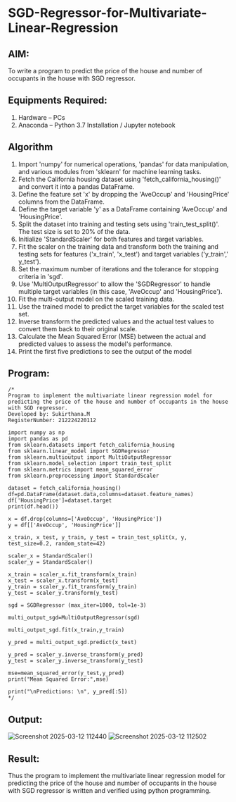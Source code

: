 # SGD-Regressor-for-Multivariate-Linear-Regression

## AIM:
To write a program to predict the price of the house and number of occupants in the house with SGD regressor.

## Equipments Required:
1. Hardware – PCs
2. Anaconda – Python 3.7 Installation / Jupyter notebook

## Algorithm
1. Import 'numpy' for numerical operations, 'pandas' for data manipulation, and various modules from 'sklearn' for machine learning tasks.
2. Fetch the California housing dataset using 'fetch_california_housing()' and convert it into a pandas DataFrame.
3. Define the feature set 'x' by dropping the 'AveOccup' and 'HousingPrice' columns from the DataFrame.
4. Define the target variable 'y' as a DataFrame containing 'AveOccup' and 'HousingPrice'.
5. Split the dataset into training and testing sets using 'train_test_split()'. The test size is set to 20% of the data.
6. Initialize 'StandardScaler' for both features and target variables.
7. Fit the scaler on the training data and transform both the training and testing sets for features ('x_train', 'x_test') and target variables ('y_train',' y_test').
8. Set the maximum number of iterations and the tolerance for stopping criteria in 'sgd'.
9. Use 'MultiOutputRegressor' to allow the 'SGDRegressor' to handle multiple target variables (in this case, 'AveOccup' and 'HousingPrice').
10. Fit the multi-output model on the scaled training data.
11. Use the trained model to predict the target variables for the scaled test set.
12. Inverse transform the predicted values and the actual test values to convert them back to their original scale.
13. Calculate the Mean Squared Error (MSE) between the actual and predicted values to assess the model's performance.
14. Print the first five predictions to see the output of the model

## Program:
```
/*
Program to implement the multivariate linear regression model for predicting the price of the house and number of occupants in the house with SGD regressor.
Developed by: Sukirthana.M
RegisterNumber: 212224220112

import numpy as np
import pandas as pd
from sklearn.datasets import fetch_california_housing
from sklearn.linear_model import SGDRegressor
from sklearn.multioutput import MultiOutputRegressor
from sklearn.model_selection import train_test_split
from sklearn.metrics import mean_squared_error
from sklearn.preprocessing import StandardScaler

dataset = fetch_california_housing()
df=pd.DataFrame(dataset.data,columns=dataset.feature_names)
df['HousingPrice']=dataset.target
print(df.head())

x = df.drop(columns=['AveOccup', 'HousingPrice'])
y = df[['AveOccup', 'HousingPrice']]

x_train, x_test, y_train, y_test = train_test_split(x, y, test_size=0.2, random_state=42)

scaler_x = StandardScaler()
scaler_y = StandardScaler()

x_train = scaler_x.fit_transform(x_train)
x_test = scaler_x.transform(x_test)
y_train = scaler_y.fit_transform(y_train)
y_test = scaler_y.transform(y_test)

sgd = SGDRegressor (max_iter=1000, tol=1e-3)

multi_output_sgd=MultiOutputRegressor(sgd)

multi_output_sgd.fit(x_train,y_train)

y_pred = multi_output_sgd.predict(x_test)

y_pred = scaler_y.inverse_transform(y_pred)
y_test = scaler_y.inverse_transform(y_test)

mse=mean_squared_error(y_test,y_pred)
print("Mean Squared Error:",mse)

print("\nPredictions: \n", y_pred[:5])
*/
```

## Output:
![Screenshot 2025-03-12 112440](https://github.com/user-attachments/assets/47f9f1e9-3aff-4d6f-a8a9-5fe41922cd71)
![Screenshot 2025-03-12 112502](https://github.com/user-attachments/assets/0763dcae-fa30-4c78-923c-e21f4b3c5bff)

## Result:
Thus the program to implement the multivariate linear regression model for predicting the price of the house and number of occupants in the house with SGD regressor is written and verified using python programming.
